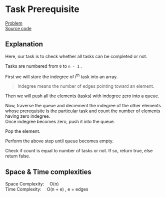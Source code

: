 # Task Prerequisite

[Problem](https://github.com/dscnsec/DSC-NSEC-Algorithms/blob/master/9.%20Graph/task_prerequisite/task_prerequisite.md)  
[Source code](https://github.com/dscnsec/DSC-NSEC-Algorithms/blob/master/9.%20Graph/task_prerequisite/%5BCPP%5Dtask_prerequisite_csubhradipta.cpp)

## Explanation

Here, our task is to check whether all tasks can be completed or not.  

Tasks are numbered from `0` to `n - 1` .

First we will store the indegree of i<sup>th</sup> task into an array.

>Indegree means the number of edges pointing toward an element.

Then we will push all the elements (tasks) with indegree zero into a queue.

Now, traverse the queue and decrement the indegree of the other elements whose prerequisite is the particular task and count the number of elements having zero  indegree.   
Once indegree becomes zero, push it into the queue.
  
Pop the element.

Perform the above step until queue becomes empty.  

Check if count is equal to number of tasks or not. If so, return true, else return false.
 
## Space & Time complexities

Space Complexity:  O(n)  
Time Complexity:  O(n + e) , e = edges
